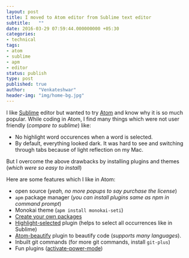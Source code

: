```yaml
---
layout: post
title: I moved to Atom editor from Sublime text editor
subtitle:   ""
date: 2016-03-29 07:59:44.000000000 +05:30
categories:
- technical
tags:
- atom
- sublime
- apm
- editor
status: publish
type: post
published: true
author:     "Venkateshwar"
header-img: "img/home-bg.jpg"
---
```


I like [Sublime](https://www.sublimetext.com/) editor but wanted to try [Atom](https://atom.io/) and know why it is so much popular. While coding in Atom, I find many things which were not user friendly (_compare to sublime_) like:

- No highlight word occurences when a word is selected.
- By default, everything looked dark. It was hard to see and switching through tabs because of light reflection on my Mac.

But I overcome the above drawbacks by installing plugins and themes (_which were so easy to install_)

Here are some features which I like in Atom:

- open source (_yeah, no more popups to say purchase the license_)
- `apm` package manager (_you can install plugins same as npm in command prompt_)
- Monokai theme (`apm install monokai-seti`)
- [Create your own packages](http://www.sitepoint.com/write-atom-packages-using-vanilla-javascript/)
- [Highlight-selected](https://atom.io/packages/highlight-selected) plugin (helps to select all occurrences like in Sublime)
- [Atom-beautify](https://atom.io/packages/atom-beautify) plugin to beautify code (_supports many languages_).
- Inbuilt git commands (for more git commands, install `git-plus`)
- Fun plugins ([activate-power-mode](https://atom.io/packages/activate-power-mode))



